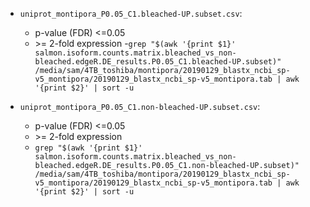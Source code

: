 - ```uniprot_montipora_P0.05_C1.bleached-UP.subset.csv```:
  - p-value (FDR) <=0.05
  - \>= 2-fold expression
  -`grep "$(awk '{print $1}' salmon.isoform.counts.matrix.bleached_vs_non-bleached.edgeR.DE_results.P0.05_C1.bleached-UP.subset)" /media/sam/4TB_toshiba/montipora/20190129_blastx_ncbi_sp-v5_montipora/20190129_blastx_ncbi_sp-v5_montipora.tab | awk '{print $2}' | sort -u`

- ```uniprot_montipora_P0.05_C1.non-bleached-UP.subset.csv```:
  - p-value (FDR) <=0.05
  - \>= 2-fold expression
  - `grep "$(awk '{print $1}' salmon.isoform.counts.matrix.bleached_vs_non-bleached.edgeR.DE_results.P0.05_C1.non-bleached-UP.subset)" /media/sam/4TB_toshiba/montipora/20190129_blastx_ncbi_sp-v5_montipora/20190129_blastx_ncbi_sp-v5_montipora.tab | awk '{print $2}' | sort -u`
